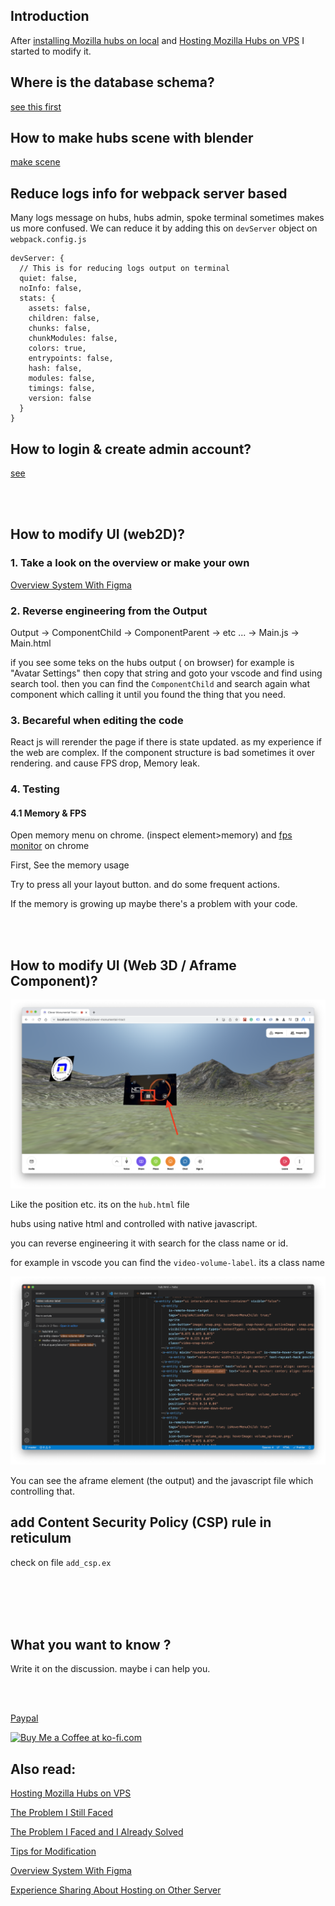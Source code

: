 ## Introduction

After [installing Mozilla hubs on local](https://github.com/albirrkarim/mozilla-hubs-installation-detailed/blob/main/README.md) and [Hosting Mozilla Hubs on VPS](https://github.com/albirrkarim/mozilla-hubs-installation-detailed/blob/main/VPS_FOR_HUBS.md) I started to modify it.

## Where is the database schema?

[see this first](https://www.youtube.com/watch?v=X9AggnaEXrM)

## How to make hubs scene with blender

[make scene](https://www.youtube.com/watch?v=ldHwbnMMKVY)

## Reduce logs info for webpack server based

Many logs message on hubs, hubs admin, spoke terminal sometimes makes us more confused. We can reduce it by adding this on `devServer` object on `webpack.config.js`

```
devServer: {
  // This is for reducing logs output on terminal
  quiet: false,
  noInfo: false,
  stats: {
    assets: false,
    children: false,
    chunks: false,
    chunkModules: false,
    colors: true,
    entrypoints: false,
    hash: false,
    modules: false,
    timings: false,
    version: false
  }
}
```

## How to login & create admin account?

[see](https://github.com/mozilla/reticulum#5-logging-in)

<br>
<br>

## How to modify UI (web2D)?

### 1. Take a look on the overview or make your own

[Overview System With Figma](https://www.figma.com/file/h92Je1ac9AtgrR5OHVv9DZ/Overview-Mozilla-Hubs-Project?node-id=0%3A1)

### 2. Reverse engineering from the Output

Output -> ComponentChild -> ComponentParent -> etc ... -> Main.js -> Main.html

if you see some teks on the hubs output ( on browser) for example is "Avatar Settings" then copy that string and goto your vscode and find using search tool. then you can find the `ComponentChild` and search again what component which calling it until you found the thing that you need.

### 3. Becareful when editing the code

React js will rerender the page if there is state updated. as my experience if the web are complex. If the component structure is bad sometimes it over rendering. and cause FPS drop, Memory leak.

### 4. Testing

#### 4.1 Memory & FPS

Open memory menu on chrome. (inspect element>memory) and [fps monitor](https://www.bleepingcomputer.com/news/google/google-chrome-rolls-back-fps-meter-changes-after-user-complaints/#:~:text=To%20open%20the%20FPS%20meter,press%20enter%20as%20shown%20below.) on chrome

First, See the memory usage

Try to press all your layout button. and do some frequent actions.

If the memory is growing up maybe there's a problem with your code.

<br>
<br>

## How to modify UI (Web 3D / Aframe Component)?

![Component 3D](/docs_img/component_3d.png)

Like the position etc. its on the `hub.html` file

hubs using native html and controlled with native javascript.

you can reverse engineering it with search for the class name or id.

for example in vscode you can find the `video-volume-label`. its a class name

![Component 3D](/docs_img/reverse_engineering_3d.png)

You can see the aframe element (the output) and the javascript file which controlling that.


## add Content Security Policy (CSP) rule in reticulum

check on file `add_csp.ex`

<br>
<br>
<br>
<br>

## What you want to know ?

Write it on the discussion. maybe i can help you.

<br>
<br>



[Paypal](https://paypal.me/AlbirrKarim)

<a href='https://ko-fi.com/Q5Q0BC92X' target='_blank'><img height='36' style='border:0px;height:36px;' src='https://cdn.ko-fi.com/cdn/kofi3.png?v=3' border='0' alt='Buy Me a Coffee at ko-fi.com' /></a>

## Also read:

[Hosting Mozilla Hubs on VPS](https://github.com/albirrkarim/mozilla-hubs-installation-detailed/blob/main/VPS_FOR_HUBS.md)

[The Problem I Still Faced](https://github.com/albirrkarim/mozilla-hubs-installation-detailed/blob/main/PROBLEM_UNSOLVED.md)

[The Problem I Faced and I Already Solved](https://github.com/albirrkarim/mozilla-hubs-installation-detailed/blob/main/PROBLEM_SOLVED.md)

[Tips for Modification](https://github.com/albirrkarim/mozilla-hubs-installation-detailed/blob/main/HOW_TO_MODIFY.md)

[Overview System With Figma](https://www.figma.com/file/h92Je1ac9AtgrR5OHVv9DZ/Overview-Mozilla-Hubs-Project?node-id=0%3A1)

[Experience Sharing About Hosting on Other Server](https://github.com/albirrkarim/mozilla-hubs-installation-detailed/blob/main/EXPERIENCE.md)